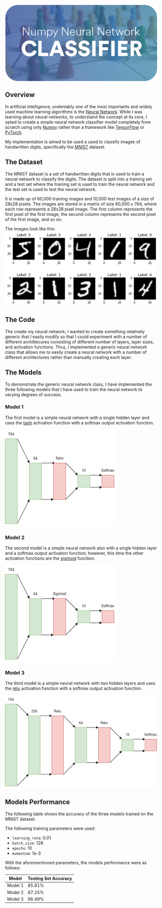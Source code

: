 ![Numpy Neural Network Classifier](assets/header.png)

## Overview
In artificial intelligence, undeniably one of the most importants and widely used machine learning algorithms is the [Neural Network](https://en.wikipedia.org/wiki/Neural_network). While I was learning about neural networks, to understand the concept at its core, I opted to create a simple neural network classifier model completely from scratch using only [Numpy](https://numpy.org/) rather than a framework like [TensorFlow](https://www.tensorflow.org/) or [PyTorch](https://pytorch.org/).

My implementation is aimed to be used a used to classify images of handwritten digits, specifically the [MNIST](https://en.wikipedia.org/wiki/MNIST_database) dataset.

## The Dataset
The MNIST dataset is a set of handwritten digits that is used to train a neural network to classify the digits. The dataset is split into a training set and a test set where the training set is used to train the neural network and the test set is used to test the neural network. 

It is made up of 60,000 training images and 10,000 test images of a size of 28x28 pixels. The images are stored in a matrix of size 60,000 x 784, where each row represents a 28x28 pixel image. The first column represents the first pixel of the first image, the second column represents the second pixel of the first image, and so on.

The images look like this:
![MNIST Dataset](assets/mnist.png)

## The Code

The create my neural network, I wanted to create something relatively generic that I easily modify so that I could experiment with a number of different archittecures consisting of different number of layers, layer sizes, and activation functions. Thus, I implemented a generic neural network class that allows me to easily create a neural network with a number of different architectures rather than manually creating each layer.

## The Models
To demonstrate the generic neural network class, I have implemented the three following models that I have used to train the neural network to varying degrees of success.

### Model 1
The first model is a simple neural network with a single hidden layer and uses the [tanh](https://en.wikipedia.org/wiki/Hyperbolic_function) activation function with a softmax output activation function.

![Model 1](assets/model-1.png)

### Model 2
The second model is a simple neural network also with a single hidden layer and a softmax output activation function; however, this time the other activation functions are the [sigmoid](https://en.wikipedia.org/wiki/Sigmoid_function) function.

![Model 2](assets/model-2.png)

### Model 3
The third model is a simple neural network with two hidden layers and uses the [relu](https://en.wikipedia.org/wiki/Rectifier_%28neural_networks%29) activation function with a softmax output activation function.

![Model 3](assets/model-3.png)

## Models Performance
The following table shows the accuracy of the three models trained on the MNIST dataset.

The following training parameters were used:
- `learning_rate`: 0.01
- `batch_size`: 128
- `epochs`: 10
- `momentum`: 1e-3

With the aforementioned parameters, the models performance were as follows:

| Model       | Testing Set Accuracy |
| ----------- | -------------------- |
| Model 1     | 85.81%               |
| Model 2     | 87.25%               |
| Model 3     | 96.49%               |